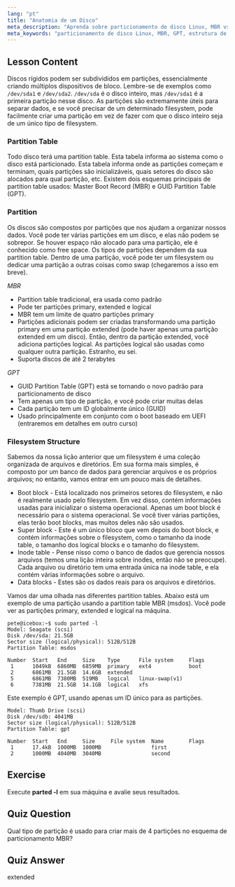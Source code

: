 ```yaml
---
lang: "pt"
title: "Anatomia de um Disco"
meta_description: "Aprenda sobre particionamento de disco Linux, MBR vs. GPT e estrutura de filesystem. Entenda partições, tabelas e como organizar dados. Comece com este guia para iniciantes!"
meta_keywords: "particionamento de disco Linux, MBR, GPT, estrutura de filesystem, partições Linux, iniciante, tutorial, guia"
---
```


## Lesson Content

Discos rígidos podem ser subdivididos em partições, essencialmente criando múltiplos dispositivos de bloco. Lembre-se de exemplos como `/dev/sda1` e `/dev/sda2`. `/dev/sda` é o disco inteiro, mas `/dev/sda1` é a primeira partição nesse disco. As partições são extremamente úteis para separar dados, e se você precisar de um determinado filesystem, pode facilmente criar uma partição em vez de fazer com que o disco inteiro seja de um único tipo de filesystem.

### Partition Table

Todo disco terá uma partition table. Esta tabela informa ao sistema como o disco está particionado. Esta tabela informa onde as partições começam e terminam, quais partições são inicializáveis, quais setores do disco são alocados para qual partição, etc. Existem dois esquemas principais de partition table usados: Master Boot Record (MBR) e GUID Partition Table (GPT).

### Partition

Os discos são compostos por partições que nos ajudam a organizar nossos dados. Você pode ter várias partições em um disco, e elas não podem se sobrepor. Se houver espaço não alocado para uma partição, ele é conhecido como free space. Os tipos de partições dependem da sua partition table. Dentro de uma partição, você pode ter um filesystem ou dedicar uma partição a outras coisas como swap (chegaremos a isso em breve).

_MBR_

- Partition table tradicional, era usada como padrão
- Pode ter partições primary, extended e logical
- MBR tem um limite de quatro partições primary
- Partições adicionais podem ser criadas transformando uma partição primary em uma partição extended (pode haver apenas uma partição extended em um disco). Então, dentro da partição extended, você adiciona partições logical. As partições logical são usadas como qualquer outra partição. Estranho, eu sei.
- Suporta discos de até 2 terabytes

_GPT_

- GUID Partition Table (GPT) está se tornando o novo padrão para particionamento de disco
- Tem apenas um tipo de partição, e você pode criar muitas delas
- Cada partição tem um ID globalmente único (GUID)
- Usado principalmente em conjunto com o boot baseado em UEFI (entraremos em detalhes em outro curso)

### Filesystem Structure

Sabemos da nossa lição anterior que um filesystem é uma coleção organizada de arquivos e diretórios. Em sua forma mais simples, é composto por um banco de dados para gerenciar arquivos e os próprios arquivos; no entanto, vamos entrar em um pouco mais de detalhes.

- Boot block - Está localizado nos primeiros setores do filesystem, e não é realmente usado pelo filesystem. Em vez disso, contém informações usadas para inicializar o sistema operacional. Apenas um boot block é necessário para o sistema operacional. Se você tiver várias partições, elas terão boot blocks, mas muitos deles não são usados.
- Super block - Este é um único bloco que vem depois do boot block, e contém informações sobre o filesystem, como o tamanho da inode table, o tamanho dos logical blocks e o tamanho do filesystem.
- Inode table - Pense nisso como o banco de dados que gerencia nossos arquivos (temos uma lição inteira sobre inodes, então não se preocupe). Cada arquivo ou diretório tem uma entrada única na inode table, e ela contém várias informações sobre o arquivo.
- Data blocks - Estes são os dados reais para os arquivos e diretórios.

Vamos dar uma olhada nas diferentes partition tables. Abaixo está um exemplo de uma partição usando a partition table MBR (msdos). Você pode ver as partições primary, extended e logical na máquina.

```plaintext
pete@icebox:~$ sudo parted -l
Model: Seagate (scsi)
Disk /dev/sda: 21.5GB
Sector size (logical/physical): 512B/512B
Partition Table: msdos

Number  Start   End     Size    Type      File system     Flags
 1      1049kB  6860MB  6859MB  primary   ext4            boot
 2      6861MB  21.5GB  14.6GB  extended
 5      6861MB  7380MB  519MB   logical   linux-swap(v1)
 6      7381MB  21.5GB  14.1GB  logical   xfs
```

Este exemplo é GPT, usando apenas um ID único para as partições.

```plaintext
Model: Thumb Drive (scsi)
Disk /dev/sdb: 4041MB
Sector size (logical/physical): 512B/512B
Partition Table: gpt

Number  Start   End     Size     File system  Name        Flags
 1      17.4kB  1000MB  1000MB                first
 2      1000MB  4040MB  3040MB                second
```

## Exercise

Execute **parted -l** em sua máquina e avalie seus resultados.

## Quiz Question

Qual tipo de partição é usado para criar mais de 4 partições no esquema de particionamento MBR?

## Quiz Answer

extended
